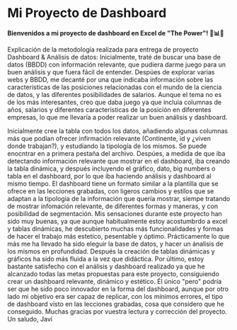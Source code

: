 # Mi Proyecto de Dashboard




**Bienvenidos a mi proyecto de dashboard en Excel de "The Power"! 💪📊✨**

Explicación de la metodología realizada para entrega de proyecto Dashboard & Análisis de datos:
Inicialmente, traté de buscar una base de datos (BBDD) con información relevante, que pudiera darme juego para un buen análisis y que fuera fácil de entender. Despúes de explorar varias webs y BBDD, me decanté por una que indicaba información sobre las características de las posiciones relacionadas con el mundo de la ciencia de datos, y las diferentes posibilidades de salarios.
Aunque el tema no es de los más interesantes, creo que daba juego ya que incluia columnas de años, salarios y diferentes caracteristicas de la posición en diferentes empresas, lo que me llevaría a poder realizar un buen análisis y dashboard.

Inicialmente cree la tabla con todos los datos, añadiendo algunas columnas más que podían ofrecer infirmación relevante (Continente, id y ¿viven donde trabajan?), y estudiando la tipología de los mismos. Se puede enocntrar en a primera pestaña del archivo.
Despúes, a medida de que iba detectando información relevante que mostrar en el dashboard, iba creando la tabla dinámica, y después incluyendo el gráfico, dato, big numbers o tabla en el dashboard, por lo que iba haciendo análisis y dashboard al mismo tiempo.
El dashboard tiene un formato similar a la plantilla que se ofrece en las lecciones grabadas, con ligeros cambios y estílos que se adaptan a la tipologia de la información que quería mostrar, siempe tratando de mostrar infomación relevante, de diferentes formas y maneras, y con posibilidad de segmentación.
Mis sensaciones durante este proyecto han sido muy buenas, ya que aunque habitualmente estoy acostumbrdo a excel y tablas dinámicas, he descubierto muchas más funcionalidades y formas de hacer el trabajo más estetíco, pesentable y óptimo.
Prácticamente lo que más me ha llevado ha sido eleguir la base de datos, y hacer un ánalisis de los mismos en profundidad. Después la creación de tablas dinámicas y gráficos ha sido más fluida a la vez que didáctica.
Por último, estoy bastante satisfecho con el análisis y dashboard realizado ya que he alcanzado todas las metas propuestas para este proyecto, consiguiendo crear un dashboard relevante, dinámico y estético. 
Él único "pero" podría ser que he sido poco innovador en la forma del dashboard, aunque por otro lado mi objetivo era ser capaz de replicar, con los mínimos errores, el tipo de dashboard visto en las lecciones grabadas, cosa que considero que he conseguido.
Muchas gracias por vuestra lectura y corrección del proyecto.
Un saludo, Javi
